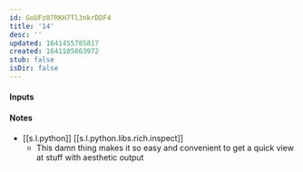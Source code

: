 ```yaml
---
id: GoUFz07RKH7Tl3nkrDDF4
title: '14'
desc: ''
updated: 1641455785817
created: 1641105063972
stub: false
isDir: false
---
```


#### Inputs

#### Notes

- [[s.l.python]] [[s.l.python.libs.rich.inspect]]
  - This damn thing makes it so easy and convenient to get a quick view at stuff with aesthetic output

